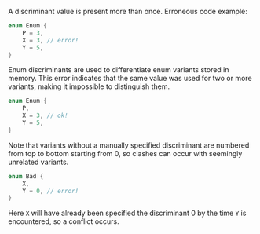 A discriminant value is present more than once.
Erroneous code example:
```rust
enum Enum {
    P = 3,
    X = 3, // error!
    Y = 5,
}
```
Enum discriminants are used to differentiate enum variants stored in memory.
This error indicates that the same value was used for two or more variants,
making it impossible to distinguish them.
```rust
enum Enum {
    P,
    X = 3, // ok!
    Y = 5,
}
```
Note that variants without a manually specified discriminant are numbered from
top to bottom starting from 0, so clashes can occur with seemingly unrelated
variants.
```rust
enum Bad {
    X,
    Y = 0, // error!
}
```
Here `X` will have already been specified the discriminant 0 by the time `Y` is
encountered, so a conflict occurs.
